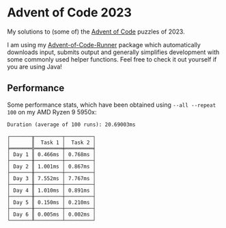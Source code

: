 # Advent of Code 2023

My solutions to (some of) the [Advent of Code](https://adventofcode.com) puzzles of 2023.

I am using my [Advent-of-Code-Runner](https://github.com/Rc-Cookie/advent-of-code-runner) package
which automatically downloads input, submits output and generally simplifies development with some
commonly used helper functions. Feel free to check it out yourself if you are using Java!

## Performance

Some performance stats, which have been obtained using `--all --repeat 100` on my AMD Ryzen 9 5950x:

```
Duration (average of 100 runs): 20.69003ms

┌───────╥─────────┬─────────┐
│       ║  Task 1 │  Task 2 │
╞═══════╬═════════╪═════════╡
│ Day 1 ║ 0.466ms │ 0.768ms │
├───────╫─────────┼─────────┤
│ Day 2 ║ 1.001ms │ 0.867ms │
├───────╫─────────┼─────────┤
│ Day 3 ║ 7.552ms │ 7.767ms │
├───────╫─────────┼─────────┤
│ Day 4 ║ 1.010ms │ 0.891ms │
├───────╫─────────┼─────────┤
│ Day 5 ║ 0.150ms │ 0.210ms │
├───────╫─────────┼─────────┤
│ Day 6 ║ 0.005ms │ 0.002ms │
└───────╨─────────┴─────────┘
```
